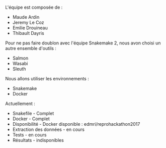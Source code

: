 L'équipe est composée de :
 * Maude Ardin
 * Jeremy Le Coz
 * Emilie Drouineau
 * Thibault Dayris

Pour ne pas faire doublon avec l'équipe Snakemake 2, nous avon choisi un autre ensemble d'outils :
 * Salmon
 * Wasabi
 * Sleuth

Nous allons utiliser les environnements :
 * Snakemake
 * Docker

Actuellement :
 * Snakefile - Complet
 * Docker - Complet
 * Disponibilité - Docker disponible : edmri/reprohackathon2017
 * Extraction des données - en cours
 * Tests - en cours
 * Résultats - indisponibles
